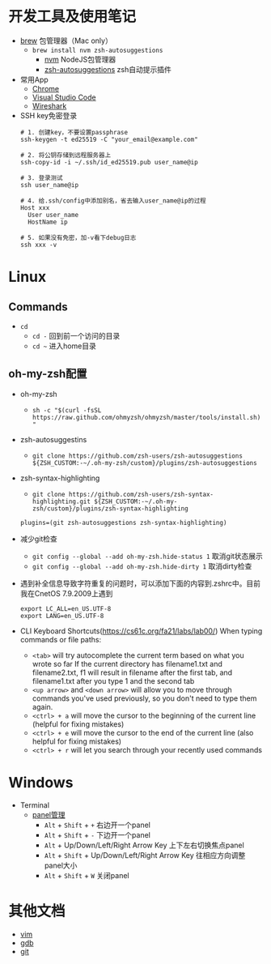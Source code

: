 # 开发工具及使用笔记

- [brew](https://brew.sh) 包管理器（Mac only）
  - `brew install nvm zsh-autosuggestions`
    - [nvm](https://github.com/nvm-sh/nvm) NodeJS包管理器
    - [zsh-autosuggestions](https://github.com/zsh-users/zsh-autosuggestions) zsh自动提示插件
- 常用App
  - [Chrome](https://www.google.com/chrome)
  - [Visual Studio Code](https://code.visualstudio.com)
  - [Wireshark](https://www.wireshark.org)
- SSH key免密登录
  ```shell
  # 1. 创建key，不要设置passphrase
  ssh-keygen -t ed25519 -C "your_email@example.com"

  # 2. 将公钥存储到远程服务器上
  ssh-copy-id -i ~/.ssh/id_ed25519.pub user_name@ip
  
  # 3. 登录测试
  ssh user_name@ip
  
  # 4. 给.ssh/config中添加别名，省去输入user_name@ip的过程
  Host xxx
    User user_name
    HostName ip
  
  # 5. 如果没有免密，加-v看下debug日志
  ssh xxx -v
  ```

# Linux

## Commands

- `cd`
  - `cd -` 回到前一个访问的目录
  - `cd ~` 进入home目录

## oh-my-zsh配置

- oh-my-zsh
  - `sh -c "$(curl -fsSL https://raw.github.com/ohmyzsh/ohmyzsh/master/tools/install.sh)"`
- zsh-autosuggestins
  - `git clone https://github.com/zsh-users/zsh-autosuggestions ${ZSH_CUSTOM:-~/.oh-my-zsh/custom}/plugins/zsh-autosuggestions`
- zsh-syntax-highlighting
  - `git clone https://github.com/zsh-users/zsh-syntax-highlighting.git ${ZSH_CUSTOM:-~/.oh-my-zsh/custom}/plugins/zsh-syntax-highlighting`
  ```shell
  plugins=(git zsh-autosuggestions zsh-syntax-highlighting)
  ```

- 减少git检查
  - `git config --global --add oh-my-zsh.hide-status 1` 取消git状态展示
  - `git config --global --add oh-my-zsh.hide-dirty 1` 取消dirty检查
- 遇到补全信息导致字符重复的问题时，可以添加下面的内容到.zshrc中。目前我在CnetOS 7.9.2009上遇到
    ```shell
    export LC_ALL=en_US.UTF-8
    export LANG=en_US.UTF-8
    ```

- CLI Keyboard Shortcuts(https://cs61c.org/fa21/labs/lab00/)
  When typing commands or file paths:
  - `<tab>` will try autocomplete the current term based on what you wrote so far
    If the current directory has filename1.txt and filename2.txt, f<tab>1<tab> will result in filename after the first tab, and filename1.txt after you type 1 and the second tab
   - `<up arrow>` and `<down arrow>` will allow you to move through commands you've used previously, so you don't need to type them again.
   - `<ctrl> + a` will move the cursor to the beginning of the current line (helpful for fixing mistakes)
   - `<ctrl> + e` will move the cursor to the end of the current line (also helpful for fixing mistakes)
   - `<ctrl> + r` will let you search through your recently used commands

# Windows

- Terminal
  - [panel管理](https://docs.microsoft.com/en-us/windows/terminal/panes)
    - `Alt` + `Shift` + `+` 右边开一个panel
    - `Alt` + `Shift` + `-` 下边开一个panel
    - `Alt` + Up/Down/Left/Right Arrow Key 上下左右切换焦点panel
    - `Alt` + `Shift` + Up/Down/Left/Right Arrow Key 往相应方向调整panel大小
    - `Alt` + `Shift` + `W` 关闭panel


# 其他文档

- [vim](./vim.md)
- [gdb](./gdb.md)
- [git](./git.md)
